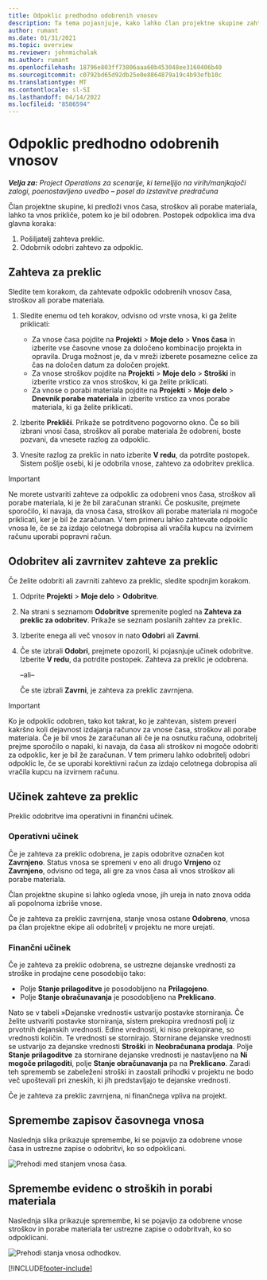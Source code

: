```yaml
---
title: Odpoklic predhodno odobrenih vnosov
description: Ta tema pojasnjuje, kako lahko član projektne skupine zahteva odpoklic predhodno predloženih in odobrenih evidenc o času, stroških in porabi materiala ter kako lahko vodja projekta odobri ali zavrne zahteve za odpoklic.
author: rumant
ms.date: 01/31/2021
ms.topic: overview
ms.reviewer: johnmichalak
ms.author: rumant
ms.openlocfilehash: 18796e803ff73806aaa60b453048ee3160406b40
ms.sourcegitcommit: c0792bd65d92db25e0e8864879a19c4b93efb10c
ms.translationtype: MT
ms.contentlocale: sl-SI
ms.lasthandoff: 04/14/2022
ms.locfileid: "8586594"
---
```

# <a name="recall-previously-approved-entries"></a>Odpoklic predhodno odobrenih vnosov

_**Velja za:** Project Operations za scenarije, ki temeljijo na virih/manjkajoči zalogi, poenostavljeno uvedbo – posel do izstavitve predračuna_

Član projektne skupine, ki predloži vnos časa, stroškov ali porabe materiala, lahko ta vnos prikliče, potem ko je bil odobren. Postopek odpoklica ima dva glavna koraka:

1. Pošiljatelj zahteva preklic.
2. Odobrnik odobri zahtevo za odpoklic.

## <a name="request-a-recall"></a>Zahteva za preklic

Sledite tem korakom, da zahtevate odpoklic odobrenih vnosov časa, stroškov ali porabe materiala.

1. Sledite enemu od teh korakov, odvisno od vrste vnosa, ki ga želite priklicati:

    - Za vnose časa pojdite na **Projekti** \> **Moje delo** \> **Vnos časa** in izberite vse časovne vnose za določeno kombinacijo projekta in opravila. Druga možnost je, da v mreži izberete posamezne celice za čas na določen datum za določen projekt.
    - Za vnose stroškov pojdite na **Projekti** \> **Moje delo** \> **Stroški** in izberite vrstico za vnos stroškov, ki ga želite priklicati.
    - Za vnose o porabi materiala pojdite na **Projekti** \> **Moje delo** \> **Dnevnik porabe materiala** in izberite vrstico za vnos porabe materiala, ki ga želite priklicati.

2. Izberite **Prekliči**. Prikaže se potrditveno pogovorno okno. Če so bili izbrani vnosi časa, stroškov ali porabe materiala že odobreni, boste pozvani, da vnesete razlog za odpoklic.
3. Vnesite razlog za preklic in nato izberite **V redu**, da potrdite postopek. Sistem pošlje osebi, ki je odobrila vnose, zahtevo za odobritev preklica.

> [!IMPORTANT]
> Ne morete ustvariti zahteve za odpoklic za odobreni vnos časa, stroškov ali porabe materiala, ki je že bil zaračunan stranki. Če poskusite, prejmete sporočilo, ki navaja, da vnosa časa, stroškov ali porabe materiala ni mogoče priklicati, ker je bil že zaračunan. V tem primeru lahko zahtevate odpoklic vnosa le, če se za izdajo celotnega dobropisa ali vračila kupcu na izvirnem računu uporabi popravni račun.

## <a name="approve-or-reject-a-recall-request"></a>Odobritev ali zavrnitev zahteve za preklic

Če želite odobriti ali zavrniti zahtevo za preklic, sledite spodnjim korakom.

1. Odprite **Projekti** \> **Moje delo** \> **Odobritve**.
2. Na strani s seznamom **Odobritve** spremenite pogled na **Zahteva za preklic za odobritev**. Prikaže se seznam poslanih zahtev za preklic.
3. Izberite enega ali več vnosov in nato **Odobri** ali **Zavrni**.
4. Če ste izbrali **Odobri**, prejmete opozoril, ki pojasnjuje učinek odobritve. Izberite **V redu**, da potrdite postopek. Zahteva za preklic je odobrena.

    –ali–

    Če ste izbrali **Zavrni**, je zahteva za preklic zavrnjena.

> [!IMPORTANT]
> Ko je odpoklic odobren, tako kot takrat, ko je zahtevan, sistem preveri kakršno koli dejavnost izdajanja računov za vnose časa, stroškov ali porabe materiala. Če je bil vnos že zaračunan ali če je na osnutku računa, odobritelj prejme sporočilo o napaki, ki navaja, da časa ali stroškov ni mogoče odobriti za odpoklic, ker je bil že zaračunan. V tem primeru lahko odobritelj odobri odpoklic le, če se uporabi korektivni račun za izdajo celotnega dobropisa ali vračila kupcu na izvirnem računu.

## <a name="impact-of-a-recall-request"></a>Učinek zahteve za preklic

Preklic odobritve ima operativni in finančni učinek.

### <a name="operational-impact"></a>Operativni učinek

Če je zahteva za preklic odobrena, je zapis odobritve označen kot **Zavrnjeno**. Status vnosa se spremeni v eno ali drugo **Vrnjeno** oz **Zavrnjeno**, odvisno od tega, ali gre za vnos časa ali vnos stroškov ali porabe materiala.

Član projektne skupine si lahko ogleda vnose, jih ureja in nato znova odda ali popolnoma izbriše vnose.

Če je zahteva za preklic zavrnjena, stanje vnosa ostane **Odobreno**, vnosa pa član projektne ekipe ali odobritelj v projektu ne more urejati.

### <a name="financial-impact"></a>Finančni učinek

Če je zahteva za preklic odobrena, se ustrezne dejanske vrednosti za stroške in prodajne cene posodobijo tako:

- Polje **Stanje prilagoditve** je posodobljeno na **Prilagojeno**.
- Polje **Stanje obračunavanja** je posodobljeno na **Preklicano**.

Nato se v tabeli »Dejanske vrednosti« ustvarijo postavke storniranja. Če želite ustvariti postavke storniranja, sistem prekopira vrednosti polj iz prvotnih dejanskih vrednosti. Edine vrednosti, ki niso prekopirane, so vrednosti količin. Te vrednosti se stornirajo. Stornirane dejanske vrednosti se ustvarijo za dejanske vrednosti **Stroški** in **Neobračunana prodaja**. Polje **Stanje prilagoditve** za stornirane dejanske vrednosti je nastavljeno na **Ni mogoče prilagoditi**, polje **Stanje obračunavanja** pa na **Preklicano**. Zaradi teh sprememb se zabeleženi stroški in zaostali prihodki v projektu ne bodo več upoštevali pri zneskih, ki jih predstavljajo te dejanske vrednosti.

Če je zahteva za preklic zavrnjena, ni finančnega vpliva na projekt.

## <a name="changes-to-time-entry-records"></a>Spremembe zapisov časovnega vnosa

Naslednja slika prikazuje spremembe, ki se pojavijo za odobrene vnose časa in ustrezne zapise o odobritvi, ko so odpoklicani.

![Prehodi med stanjem vnosa časa.](media/TimeEntryStateTransitions.png)

## <a name="changes-to-expense-and-material-usage-entry-records"></a>Spremembe evidenc o stroških in porabi materiala

Naslednja slika prikazuje spremembe, ki se pojavijo za odobrene vnose stroškov in porabe materiala ter ustrezne zapise o odobritvah, ko so odpoklicani.

![Prehodi stanja vnosa odhodkov.](media/ExpenseEntryStateTransitions.png)

[!INCLUDE[footer-include](../includes/footer-banner.md)]
